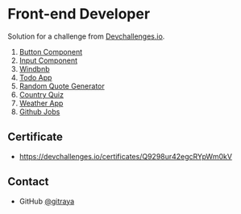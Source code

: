 <h1 align="left">Front-end Developer</h1>

<div align="left">
   Solution for a challenge from  <a href="https://devchallenges.io/paths/front-end-developer" target="_blank">Devchallenges.io</a>.
</div>

<div align="left">
    <ol>
        <li>
            <a href="https://github.com/gitraya/front-end-developer/tree/master/button-component">
                Button Component
            </a>
        </li>
        <li>
            <a href="https://github.com/gitraya/front-end-developer/tree/master/input-component">
                Input Component
            </a>
        </li>
        <li>
            <a href="https://github.com/gitraya/front-end-developer/tree/master/windbnb">
                Windbnb
            </a>
        </li>
        <li>
            <a href="https://github.com/gitraya/front-end-developer/tree/master/todo-app">
                Todo App
            </a>
        </li>
        <li>
            <a href="https://github.com/gitraya/front-end-developer/tree/master/random-quote-generator">
                Random Quote Generator
            </a>
        </li>
        <li>
            <a href="https://github.com/gitraya/front-end-developer/tree/master/country-quiz">
                Country Quiz
            </a>
        </li>
        <li>
            <a href="https://github.com/gitraya/front-end-developer/tree/master/weather-app">
                Weather App
            </a>
        </li>
        <li>
            <a href="https://github.com/gitraya/front-end-developer/tree/master/github-jobs">
                Github Jobs
            </a>
        </li>
    </ol>
</div>

## Certificate

- https://devchallenges.io/certificates/Q9298ur42egcRYpWm0kV

## Contact

- GitHub [@gitraya](https://github.com/gitraya)
